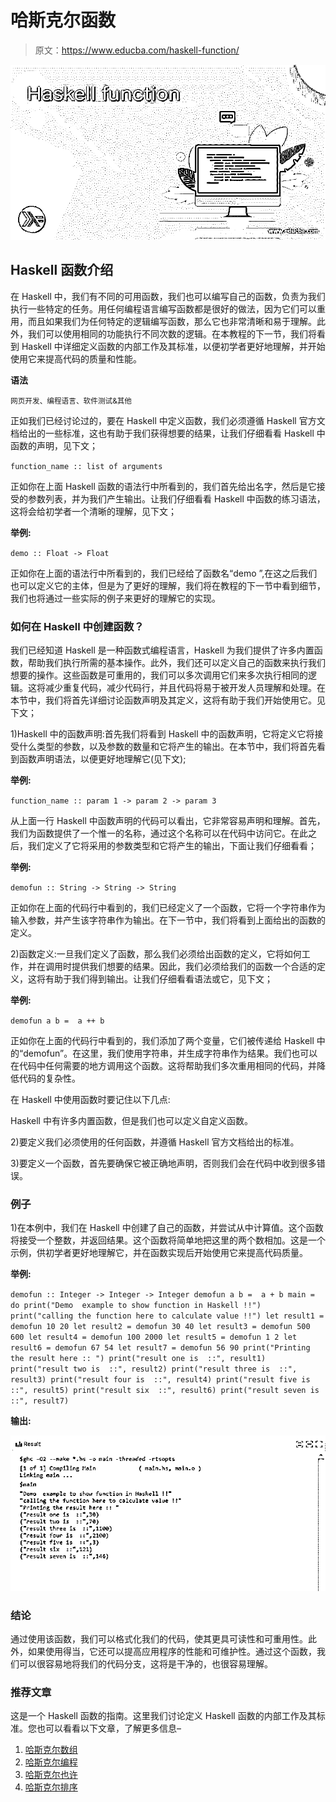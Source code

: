 # 哈斯克尔函数

> 原文：<https://www.educba.com/haskell-function/>

![Haskell function](img/e160c6af079f541367ff840be844e508.png)



## Haskell 函数介绍

在 Haskell 中，我们有不同的可用函数，我们也可以编写自己的函数，负责为我们执行一些特定的任务。用任何编程语言编写函数都是很好的做法，因为它们可以重用，而且如果我们为任何特定的逻辑编写函数，那么它也非常清晰和易于理解。此外，我们可以使用相同的功能执行不同次数的逻辑。在本教程的下一节，我们将看到 Haskell 中详细定义函数的内部工作及其标准，以便初学者更好地理解，并开始使用它来提高代码的质量和性能。

**语法**

<small>网页开发、编程语言、软件测试&其他</small>

正如我们已经讨论过的，要在 Haskell 中定义函数，我们必须遵循 Haskell 官方文档给出的一些标准，这也有助于我们获得想要的结果，让我们仔细看看 Haskell 中函数的声明，见下文；

`function_name :: list of arguments`

正如你在上面 Haskell 函数的语法行中所看到的，我们首先给出名字，然后是它接受的参数列表，并为我们产生输出。让我们仔细看看 Haskell 中函数的练习语法，这将会给初学者一个清晰的理解，见下文；

**举例:**

`demo :: Float -> Float`

正如你在上面的语法行中所看到的，我们已经给了函数名“demo ”,在这之后我们也可以定义它的主体，但是为了更好的理解，我们将在教程的下一节中看到细节，我们也将通过一些实际的例子来更好的理解它的实现。

### 如何在 Haskell 中创建函数？

我们已经知道 Haskell 是一种函数式编程语言，Haskell 为我们提供了许多内置函数，帮助我们执行所需的基本操作。此外，我们还可以定义自己的函数来执行我们想要的操作。这些函数是可重用的，我们可以多次调用它们来多次执行相同的逻辑。这将减少重复代码，减少代码行，并且代码将易于被开发人员理解和处理。在本节中，我们将首先详细讨论函数声明及其定义，这将有助于我们开始使用它。见下文；

1)Haskell 中的函数声明:首先我们将看到 Haskell 中的函数声明，它将定义它将接受什么类型的参数，以及参数的数量和它将产生的输出。在本节中，我们将首先看到函数声明语法，以便更好地理解它(见下文);

**举例:**

`function_name :: param 1 -> param 2 -> param 3`

从上面一行 Haskell 中函数声明的代码可以看出，它非常容易声明和理解。首先，我们为函数提供了一个惟一的名称，通过这个名称可以在代码中访问它。在此之后，我们定义了它将采用的参数类型和它将产生的输出，下面让我们仔细看看；

**举例:**

`demofun :: String -> String -> String`

正如你在上面的代码行中看到的，我们已经定义了一个函数，它将一个字符串作为输入参数，并产生该字符串作为输出。在下一节中，我们将看到上面给出的函数的定义。

2)函数定义:一旦我们定义了函数，那么我们必须给出函数的定义，它将如何工作，并在调用时提供我们想要的结果。因此，我们必须给我们的函数一个合适的定义，这将有助于我们得到输出。让我们仔细看看语法或它，见下文；

**举例:**

`demofun a b =  a ++ b`

正如你在上面的代码行中看到的，我们添加了两个变量，它们被传递给 Haskell 中的“demofun”。在这里，我们使用字符串，并生成字符串作为结果。我们也可以在代码中任何需要的地方调用这个函数。这将帮助我们多次重用相同的代码，并降低代码的复杂性。

在 Haskell 中使用函数时要记住以下几点:

Haskell 中有许多内置函数，但是我们也可以定义自定义函数。

2)要定义我们必须使用的任何函数，并遵循 Haskell 官方文档给出的标准。

3)要定义一个函数，首先要确保它被正确地声明，否则我们会在代码中收到很多错误。

### 例子

1)在本例中，我们在 Haskell 中创建了自己的函数，并尝试从中计算值。这个函数将接受一个整数，并返回结果。这个函数将简单地把这里的两个数相加。这是一个示例，供初学者更好地理解它，并在函数实现后开始使用它来提高代码质量。

**举例:**

`demofun :: Integer -> Integer -> Integer
demofun a b =  a + b
main = do
print("Demo  example to show function in Haskell !!")
print("calling the function here to calculate value !!")
let result1 = demofun 10 20
let result2 = demofun 30 40
let result3 = demofun 500 600
let result4 = demofun 100 2000
let result5 = demofun 1 2
let result6 = demofun 67 54
let result7 = demofun 56 90
print("Printing the result here :: ")
print("result one is  ::", result1)
print("result two is  ::", result2)
print("result three is  ::", result3)
print("result four is  ::", result4)
print("result five is  ::", result5)
print("result six  ::", result6)
print("result seven is  ::", result7)`

**输出:**

![Haskell function output](img/efa9c8bef3b7bb58439c883c728fe08e.png)



### 结论

通过使用该函数，我们可以格式化我们的代码，使其更具可读性和可重用性。此外，如果使用得当，它还可以提高应用程序的性能和可维护性。通过这个函数，我们可以很容易地将我们的代码分支，这将是干净的，也很容易理解。

### 推荐文章

这是一个 Haskell 函数的指南。这里我们讨论定义 Haskell 函数的内部工作及其标准。您也可以看看以下文章，了解更多信息–

1.  [哈斯克尔数组](https://www.educba.com/haskell-array/)
2.  [哈斯克尔编程](https://www.educba.com/haskell-programming/)
3.  [哈斯克尔也许](https://www.educba.com/haskell-maybe/)
4.  [哈斯克尔排序](https://www.educba.com/haskell-sort/)






